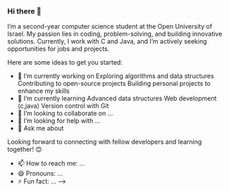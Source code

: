### Hi there 👋
I’m a second-year computer science student at the Open University of Israel. My passion lies in coding, problem-solving, and building innovative solutions. Currently, I work with C and Java, and I’m actively seeking opportunities for jobs and projects.



Here are some ideas to get you started:

- 🔭 I’m currently working on 
Exploring algorithms and data structures
Contributing to open-source projects
Building personal projects to enhance my skills
- 🌱 I’m currently learning 
Advanced data structures
Web development (c,java)
Version control with Git
- 👯 I’m looking to collaborate on ...
- 🤔 I’m looking for help with ...
- 💬 Ask me about 


Looking forward to connecting with fellow developers and learning together! 😊


- 📫 How to reach me: ...
- 😄 Pronouns: ...
- ⚡ Fun fact: ...
-->
